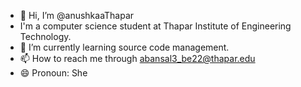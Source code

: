 - 👋 Hi, I’m @anushkaaThapar
- I'm a computer science student at Thapar Institute of Engineering Technology. 
- 🌱 I’m currently learning source code management.
- 📫 How to reach me through abansal3_be22@thapar.edu 
- 😄 Pronoun: She 


<!---
anushkaaThapar/anushkaaThapar is a ✨ special ✨ repository because its `README.md` (this file) appears on your GitHub profile.
You can click the Preview link to take a look at your changes.
--->
